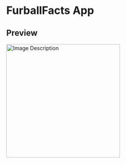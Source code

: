 # FurballFacts App

## Preview

<img src="https://github.com/fredrikvalset/Furball-Facts-Android/assets/150116842/c2ae4123-1ced-4f28-bdc5-60ee28fd15e5" alt="Image Description" width="300" >


